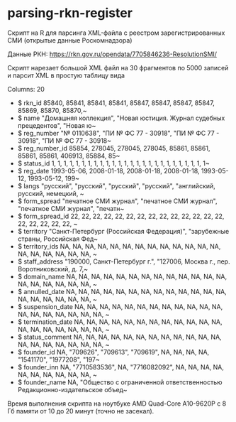 # parsing-rkn-register
Скрипт на R для парсинга XML-файла с реестром зарегистрированных СМИ (открытые данные Роскомнадзора)

Данные РКН: https://rkn.gov.ru/opendata/7705846236-ResolutionSMI/

Скрипт нарезает большой XML файл на 30 фрагментов по 5000 записей и парсит XML в простую таблицу вида 

Columns: 20
* $ rkn_id           <dbl> 85840, 85841, 85841, 85841, 85847, 85847, 85847, 85847, 85869, 85870, 85870,~
* $ name             <chr> "Домашняя коллекция", "Новая юстиция. Журнал судебных прецедентов", "Новая ю~
* $ reg_number       <chr> "№ 0110638", "ПИ № ФС 77 - 30918", "ПИ № ФС 77 - 30918", "ПИ № ФС 77 - 30918~
* $ reg_number_id    <dbl> 85854, 278045, 278045, 278045, 85861, 85861, 85861, 85861, 406913, 85884, 85~
* $ status_id        <dbl> 1, 1, 1, 1, 1, 1, 1, 1, 1, 1, 1, 1, 1, 1, 1, 1, 1, 1, 1, 1, 1, 1, 1, 1, 1, 1~
* $ reg_date         <date> 1993-05-06, 2008-01-18, 2008-01-18, 2008-01-18, 1993-05-12, 1993-05-12, 199~
* $ langs            <chr> "русский", "русский", "русский", "русский", "английский, русский, немецкий, ~
* $ form_spread      <chr> "печатное СМИ журнал", "печатное СМИ журнал", "печатное СМИ журнал", "печатн~
* $ form_spread_id   <dbl> 22, 22, 22, 22, 22, 22, 22, 22, 22, 22, 22, 22, 22, 22, 22, 22, 22, 22, 22, ~
* $ territory        <chr> "Санкт-Петербург (Российская Федерация)", "зарубежные страны, Российская Фед~
* $ territory_ids    <dbl> NA, NA, NA, NA, NA, NA, NA, NA, NA, NA, NA, NA, NA, NA, NA, NA, NA, NA, NA, ~
* $ staff_address    <chr> "190000, Санкт-Петербург г.", "127006, Москва г., пер. Воротниковский, д. 7,~
* $ domain_name      <chr> NA, NA, NA, NA, NA, NA, NA, NA, NA, NA, NA, NA, NA, NA, NA, NA, NA, NA, NA, ~
* $ annulled_date    <lgl> NA, NA, NA, NA, NA, NA, NA, NA, NA, NA, NA, NA, NA, NA, NA, NA, NA, NA, NA, ~
* $ suspension_date  <lgl> NA, NA, NA, NA, NA, NA, NA, NA, NA, NA, NA, NA, NA, NA, NA, NA, NA, NA, NA, ~
* $ termination_date <lgl> NA, NA, NA, NA, NA, NA, NA, NA, NA, NA, NA, NA, NA, NA, NA, NA, NA, NA, NA, ~
* $ status_comment   <chr> NA, NA, NA, NA, NA, NA, NA, NA, NA, NA, NA, NA, NA, NA, NA, NA, NA, NA, NA, ~
* $ founder_id       <chr> NA, "709626", "709613", "709619", NA, NA, NA, NA, "1541170", "1977208", "197~
* $ founder_inn      <chr> NA, "7710583536", NA, "7716082092", NA, NA, NA, NA, NA, NA, NA, NA, NA, NA, ~
* $ founder_name     <chr> NA, "Общество с ограниченной ответственностью Редакционно-издательское объед~
  
Время выполнения скрипта на ноутбуке AMD Quad-Core A10-9620P с 8 Гб памяти от 10 до 20 минут (точно не засекал).
